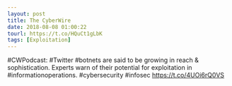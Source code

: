 ```yaml
---
layout: post
title: The CyberWire
date: 2018-08-08 01:00:22
tourl: https://t.co/HQuCt1gLbK
tags: [Exploitation]
---
```

#CWPodcast: #Twitter #botnets are said to be growing in reach &amp; sophistication. Experts warn of their potential for exploitation in #informationoperations. #cybersecurity #infosec https://t.co/4UOi6rQ0VS